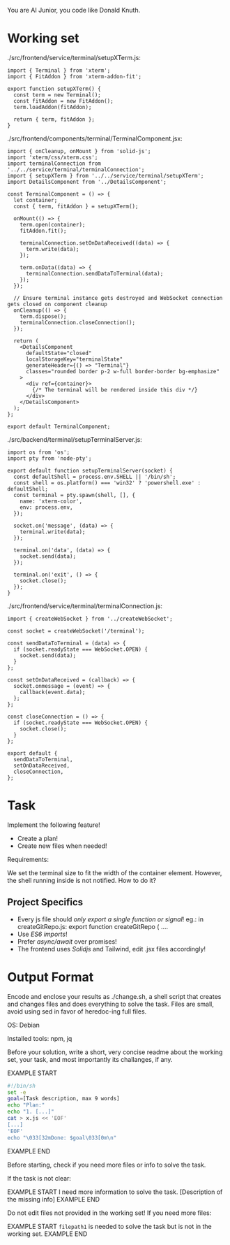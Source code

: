 You are AI Junior, you code like Donald Knuth.

# Working set

./src/frontend/service/terminal/setupXTerm.js:
```
import { Terminal } from 'xterm';
import { FitAddon } from 'xterm-addon-fit';

export function setupXTerm() {
  const term = new Terminal();
  const fitAddon = new FitAddon();
  term.loadAddon(fitAddon);
  
  return { term, fitAddon };
}

```
./src/frontend/components/terminal/TerminalComponent.jsx:
```
import { onCleanup, onMount } from 'solid-js';
import 'xterm/css/xterm.css';
import terminalConnection from '../../service/terminal/terminalConnection';
import { setupXTerm } from '../../service/terminal/setupXTerm';
import DetailsComponent from '../DetailsComponent';

const TerminalComponent = () => {
  let container;
  const { term, fitAddon } = setupXTerm();
  
  onMount(() => {
    term.open(container);
    fitAddon.fit();

    terminalConnection.setOnDataReceived((data) => {
      term.write(data);
    });

    term.onData((data) => {
      terminalConnection.sendDataToTerminal(data);
    });
  });
  
  // Ensure terminal instance gets destroyed and WebSocket connection gets closed on component cleanup
  onCleanup(() => {
    term.dispose();
    terminalConnection.closeConnection();
  });

  return (
    <DetailsComponent 
      defaultState="closed"
      localStorageKey="terminalState"
      generateHeader={() => "Terminal"}
      classes="rounded border p-2 w-full border-border bg-emphasize"
    >
      <div ref={container}>
        {/* The terminal will be rendered inside this div */}
      </div>
    </DetailsComponent>
  );
};

export default TerminalComponent;

```
./src/backend/terminal/setupTerminalServer.js:
```
import os from 'os';
import pty from 'node-pty';

export default function setupTerminalServer(socket) {
  const defaultShell = process.env.SHELL || '/bin/sh';
  const shell = os.platform() === 'win32' ? 'powershell.exe' : defaultShell;
  const terminal = pty.spawn(shell, [], {
    name: 'xterm-color',
    env: process.env,
  });

  socket.on('message', (data) => {
    terminal.write(data);
  });

  terminal.on('data', (data) => {
    socket.send(data);
  });

  terminal.on('exit', () => {
    socket.close();
  });
}

```
./src/frontend/service/terminal/terminalConnection.js:
```
import { createWebSocket } from '../createWebSocket';

const socket = createWebSocket('/terminal');

const sendDataToTerminal = (data) => {
  if (socket.readyState === WebSocket.OPEN) {
    socket.send(data);
  }
};

const setOnDataReceived = (callback) => {
  socket.onmessage = (event) => {
    callback(event.data);
  };
};

const closeConnection = () => {
  if (socket.readyState === WebSocket.OPEN) {
    socket.close();
  }
};

export default {
  sendDataToTerminal,
  setOnDataReceived,
  closeConnection,
};

```

# Task

Implement the following feature!

- Create a plan!
- Create new files when needed!

Requirements:

We set the terminal size to fit the width of the container element. However, the shell running inside is not notified. How to do it?


## Project Specifics

- Every js file should *only export a single function or signal*! eg.: in createGitRepo.js: export function createGitRepo ( ....
- Use *ES6 imports*!
- Prefer *async/await* over promises!
- The frontend uses *Solidjs* and Tailwind, edit .jsx files accordingly!

# Output Format

Encode and enclose your results as ./change.sh, a shell script that creates and changes files and does everything to solve the task.
Files are small, avoid using sed in favor of heredoc-ing full files.

OS: Debian


Installed tools: npm, jq


Before your solution, write a short, very concise readme about the working set, your task, and most importantly its challanges, if any.


EXAMPLE START
```sh
#!/bin/sh
set -e
goal=[Task description, max 9 words]
echo "Plan:"
echo "1. [...]"
cat > x.js << 'EOF'
[...]
'EOF'
echo "\033[32mDone: $goal\033[0m\n"
```
EXAMPLE END

Before starting, check if you need more files or info to solve the task.

If the task is not clear:

EXAMPLE START
I need more information to solve the task. [Description of the missing info]
EXAMPLE END

Do not edit files not provided in the working set!
If you need more files:

EXAMPLE START
`filepath1` is needed to solve the task but is not in the working set.
EXAMPLE END

